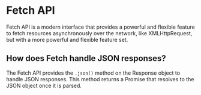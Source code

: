 # Fetch API 

Fetch API is a modern interface that provides a powerful and flexible feature to fetch resources asynchronously over the network, like XMLHttpRequest, but with a more powerful and flexible feature set.

## How does Fetch handle JSON responses?
The Fetch API provides the `.json()` method on the Response object to handle JSON responses. This method returns a Promise that resolves to the JSON object once it is parsed.


